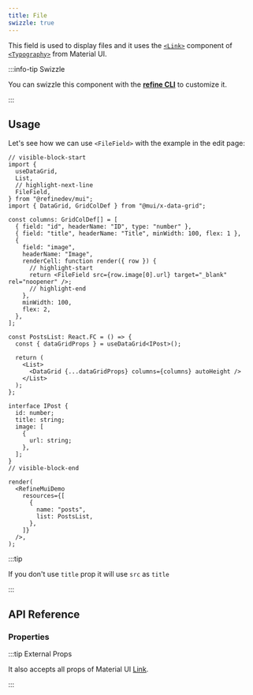 ```yaml
---
title: File
swizzle: true
---
```


This field is used to display files and it uses the [`<Link>`](https://mui.com/material-ui/react-link/#main-content) component of [`<Typography>`](https://mui.com/material-ui/react-typography/#main-content) from Material UI.

:::info-tip Swizzle

You can swizzle this component with the [**refine CLI**](/docs/packages/list-of-packages) to customize it.

:::

## Usage

Let's see how we can use `<FileField>` with the example in the edit page:

```tsx live url=http://localhost:3000/posts previewHeight=340px
// visible-block-start
import {
  useDataGrid,
  List,
  // highlight-next-line
  FileField,
} from "@refinedev/mui";
import { DataGrid, GridColDef } from "@mui/x-data-grid";

const columns: GridColDef[] = [
  { field: "id", headerName: "ID", type: "number" },
  { field: "title", headerName: "Title", minWidth: 100, flex: 1 },
  {
    field: "image",
    headerName: "Image",
    renderCell: function render({ row }) {
      // highlight-start
      return <FileField src={row.image[0].url} target="_blank" rel="noopener" />;
      // highlight-end
    },
    minWidth: 100,
    flex: 2,
  },
];

const PostsList: React.FC = () => {
  const { dataGridProps } = useDataGrid<IPost>();

  return (
    <List>
      <DataGrid {...dataGridProps} columns={columns} autoHeight />
    </List>
  );
};

interface IPost {
  id: number;
  title: string;
  image: [
    {
      url: string;
    },
  ];
}
// visible-block-end

render(
  <RefineMuiDemo
    resources={[
      {
        name: "posts",
        list: PostsList,
      },
    ]}
  />,
);
```

:::tip

If you don't use `title` prop it will use `src` as `title`

:::

## API Reference

### Properties

<PropsTable module="@refinedev/mui/FileField"/>

:::tip External Props

It also accepts all props of Material UI [Link](https://mui.com/material-ui/react-link/#main-content).

:::
